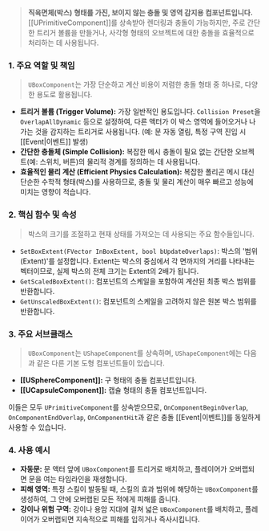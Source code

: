 > **직육면체(박스) 형태를 가진, 보이지 않는 충돌 및 영역 감지용 컴포넌트입니다.** [[UPrimitiveComponent]]를 상속받아 렌더링과 충돌이 가능하지만, 주로 간단한 트리거 볼륨을 만들거나, 사각형 형태의 오브젝트에 대한 충돌을 효율적으로 처리하는 데 사용됩니다.

### **1. 주요 역할 및 책임**
> `UBoxComponent`는 가장 단순하고 계산 비용이 저렴한 충돌 형태 중 하나로, 다양한 용도로 활용됩니다.
* **트리거 볼륨 (Trigger Volume):**
    가장 일반적인 용도입니다. `Collision Preset`을 `OverlapAllDynamic` 등으로 설정하여, 다른 액터가 이 박스 영역에 들어오거나 나가는 것을 감지하는 트리거로 사용됩니다. (예: 문 자동 열림, 특정 구역 진입 시 [[Event|이벤트]] 발생)
* **간단한 충돌체 (Simple Collision):**
    복잡한 메시 충돌이 필요 없는 간단한 오브젝트(예: 스위치, 버튼)의 물리적 경계를 정의하는 데 사용됩니다.
* **효율적인 물리 계산 (Efficient Physics Calculation):**
    복잡한 폴리곤 메시 대신 단순한 수학적 형태(박스)를 사용하므로, 충돌 및 물리 계산이 매우 빠르고 성능에 미치는 영향이 적습니다.

### **2. 핵심 함수 및 속성**
> 박스의 크기를 조절하고 현재 상태를 가져오는 데 사용되는 주요 함수들입니다.
* `SetBoxExtent(FVector InBoxExtent, bool bUpdateOverlaps)`:
    박스의 '범위(Extent)'를 설정합니다. Extent는 박스의 중심에서 각 면까지의 거리를 나타내는 벡터이므로, 실제 박스의 전체 크기는 Extent의 2배가 됩니다.
* `GetScaledBoxExtent()`:
    컴포넌트의 스케일을 포함하여 계산된 최종 박스 범위를 반환합니다.
* `GetUnscaledBoxExtent()`:
    컴포넌트의 스케일을 고려하지 않은 원본 박스 범위를 반환합니다.

### **3. 주요 서브클래스**
> `UBoxComponent`는 `UShapeComponent`를 상속하며, `UShapeComponent`에는 다음과 같은 다른 기본 도형 컴포넌트들이 있습니다.
* **[[USphereComponent]]:** 구 형태의 충돌 컴포넌트입니다.
* **[[UCapsuleComponent]]:** 캡슐 형태의 충돌 컴포넌트입니다.

이들은 모두 `UPrimitiveComponent`를 상속받으므로, `OnComponentBeginOverlap`, `OnComponentEndOverlap`, `OnComponentHit`과 같은 충돌 [[Event|이벤트]]를 동일하게 사용할 수 있습니다.

### **4. 사용 예시**
* **자동문:** 문 액터 앞에 `UBoxComponent`를 트리거로 배치하고, 플레이어가 오버랩되면 문을 여는 타임라인을 재생합니다.
* **피해 영역:** 특정 스킬이 발동될 때, 스킬의 효과 범위에 해당하는 `UBoxComponent`를 생성하여, 그 안에 오버랩된 모든 적에게 피해를 줍니다.
* **강이나 위험 구역:** 강이나 용암 지대에 걸쳐 넓은 `UBoxComponent`를 배치하고, 플레이어가 오버랩되면 지속적으로 피해를 입히거나 즉사시킵니다.
